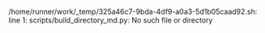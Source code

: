 /home/runner/work/_temp/325a46c7-9bda-4df9-a0a3-5d1b05caad92.sh: line 1: scripts/build_directory_md.py: No such file or directory
